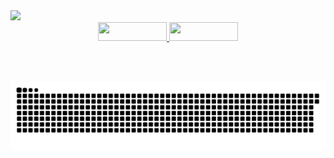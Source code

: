 <!-- ## <a href="https://github.com/EliasMenezesJr" style="outline: none;"> Olá! Eu sou o Elias</a>
 
**Hi, I'm Elias!

* * *

**About me:**
- 💻 I'm web developer since 2020
- ⚛️ JavaScript | NodeJS | React
- 📝 I'm a student of Systems Analysis and Development

<div align="center">
<!-- <img height="180em" src="https://github-readme-stats.vercel.app/api?username=EliasMenezesJr&show_icons=true&theme=merko&include_all_commits=true&count_private=true"/>    -->

  
  <img height="180em"  src="https://github-readme-stats.vercel.app/api/top-langs/?username=EliasMenezesJr&layout=compact&langs_count=7&theme=merko"/> 
</div>  



<!-- <div style="display: grid;" align="center">

<br>

  <p>
    <img align="center" alt="Elias-HTML" height="30" width="110" src="https://img.shields.io/badge/HTML5-E34F26?style=for-the-badge&logo=html5&logoColor=white">
    <img align="center" alt="Elias-Js" height="30" width="110" src="https://img.shields.io/badge/JavaScript-F7DF1E?style=for-the-badge&logo=javascript&logoColor=black">
      <img align="center" alt="Elias-Ts" height="30" width="40" src="https://raw.githubusercontent.com/devicons/devicon/master/icons/typescript/typescript-plain.svg">
    <img align="center" alt="Elias-React" height="30" width="40" src="https://raw.githubusercontent.com/devicons/devicon/master/icons/react/react-original.svg">
    <img align="center" alt="EliasJr-node.js" height="30" width="110" src="https://img.shields.io/badge/Node.js-43853D?style=for-the-badge&logo=node.js&logoColor=white">
    
  <p>
  
  <p>
    <img align="center" alt="Elias-CSS" height="30"  width="110" src="https://img.shields.io/badge/CSS3-1572B6?style=for-the-badge&logo=css3&logoColor=white">
    <img align="center" alt="EliasJr-scss" height="30" width="110" src="https://img.shields.io/badge/Sass-CC6699?style=for-the-badge&logo=sass&logoColor=white">
    <img align="center" alt="EliasJr-cplus" height="30" width="110" src="https://img.shields.io/badge/C%2B%2B-00599C?style=for-the-badge&logo=c%2B%2B&logoColor=white">
  <p>

<!--   <img align="center" alt="Elias-Python" height="30" width="40" src="https://raw.githubusercontent.com/devicons/devicon/master/icons/python/python-original.svg">
  <img align="center" alt="Elias-Csharp" height="30" width="40" src="https://raw.githubusercontent.com/devicons/devicon/master/icons/csharp/csharp-original.svg">
  <img align="right" alt="Elias-pic" height="150" style="border-radius:50px;" src="https://media.discordapp.net/attachments/639956127056134178/890373478988013628/Publicacoes_Instagram_1_1.png?width=676&height=676"> 

</div> -->
  
 
 
<div align="center"> 

<!--   <a href="https://www.youtube.com/" target="_blank"><img src="https://img.shields.io/badge/YouTube-FF0000?style=for-the-badge&logo=youtube&logoColor=white" target="_blank"></a> --> 
  <a href="https://www.instagram.com/elias_menezes_jr/" target="_blank" >
    <img height="30" width="110" src="https://img.shields.io/badge/-Instagram-%23E4405F?style=for-the-badge&logo=instagram&logoColor=white" target="_blank">
  </a>
  <a href="https://www.linkedin.com/in/elias-menezes-jr/" target="_blank">
    <img height="30" width="110" src="https://img.shields.io/badge/-LinkedIn-%230077B5?style=for-the-badge&logo=linkedin&logoColor=white" target="_blank">
    </a> 
 
<!--   <div>  
  <h4 align="center"> Visitantes </h4>
  <img align="center" src="https://profile-counter.glitch.me/EliasMenezesJr/count.svg">
   </div>  -->
 </br></br>

  ![Snake animation](https://github.com/EliasMenezesJr/EliasMenezesJr/blob/output/github-contribution-grid-snake.svg)
 
</div>
